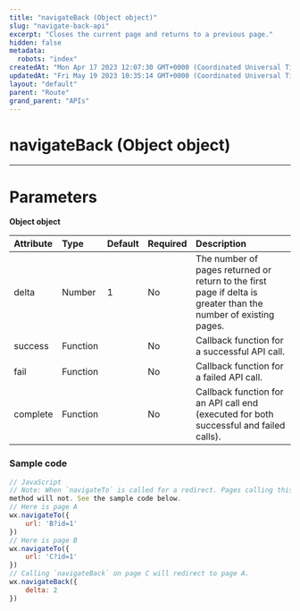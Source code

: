 ```yaml
---
title: "navigateBack (Object object)"
slug: "navigate-back-api"
excerpt: "Closes the current page and returns to a previous page."
hidden: false
metadata: 
  robots: "index"
createdAt: "Mon Apr 17 2023 12:07:30 GMT+0000 (Coordinated Universal Time)"
updatedAt: "Fri May 19 2023 10:35:14 GMT+0000 (Coordinated Universal Time)"
layout: "default"
parent: "Route"
grand_parent: "APIs"
---
```

# navigateBack (Object object) 
*** 
# Parameters

**Object object**

| Attribute | Type     | Default | Required | Description                                                                                                     |
| :-------- | :------- | :------ | :------- | :-------------------------------------------------------------------------------------------------------------- |
| delta     | Number   | 1       | No       | The number of pages returned or return to the first page if delta is greater than the number of existing pages. |
| success   | Function |         | No       | Callback function for a successful API call.                                                                    |
| fail      | Function |         | No       | Callback function for a failed API call.                                                                        |
| complete  | Function |         | No       | Callback function for an API call end (executed for both successful and failed calls).                          |

### Sample code

```javascript
// JavaScript
// Note: When `navigateTo` is called for a redirect. Pages calling this method will be added to the stack, while pages calling the `redirectTo`
method will not. See the sample code below.
// Here is page A
wx.navigateTo({
	url: 'B?id=1'
})
// Here is page B
wx.navigateTo({
	url: 'C?id=1'
})
// Calling `navigateBack` on page C will redirect to page A.
wx.navigateBack({
	delta: 2
})
```
